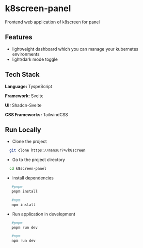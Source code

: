 # k8screen-panel

Frontend web application of k8screen for panel


## Features

- lightweight dashboard which you can manage your kubernetes environments
- light/dark mode toggle


## Tech Stack

**Language:** TyspeScript

**Framework:** Svelte

**UI:** Shadcn-Svelte

**CSS Frameworks:** TailwindCSS


## Run Locally

- Clone the project

```bash
  git clone https://mansur74/k8screen
```

- Go to the project directory

```bash
  cd k8screen-panel
```

- Install dependencies

```bash
   #pnpm
   pnpm install
```
```bash
   #npm
   npm install
```

- Run application in development

```bash
   #pnpm
   pnpm run dev
```
```bash
   #npm
   npm run dev
```
